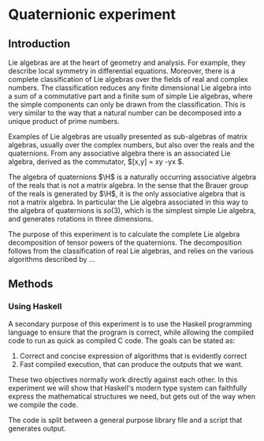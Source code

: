 # Quaternionic experiment


## Introduction

Lie algebras are at the heart of geometry and analysis. For example, they
describe local symmetry in differential equations. Moreover, there is a complete
classification of Lie algebras over the fields of real and complex numbers. The
classification reduces any finite dimensional Lie algebra into a sum of a
commutative part and a finite sum of simple Lie algebras, where the simple
components can only be drawn from the classification. This is very similar to
the way that a natural number can be decomposed into a unique product of prime
numbers.

Examples of Lie algebras are usually presented as sub-algebras of matrix
algebras, usually over the complex numbers, but also over the reals and the
quaternions. From any associative algebra there is an associated Lie algebra,
derived as the commutator, $[x,y] = xy -yx $. 

The algebra of quaternions $\H$ is a naturally occurring associative algebra of
the reals that is not a matrix algebra. In the sense that the Brauer group of
the reals is generated by $\H$, it is the only associative algebra that is not a
matrix algebra. In particular the Lie algebra associated in this way to the
algebra of quaternions is $so(3)$, which is the simplest simple Lie algebra, and
generates rotations in three dimensions.

The purpose of this experiment is to calculate the complete Lie algebra
decomposition of tensor powers of the quaternions. The decomposition follows
from the classification of real Lie algebras, and relies on the various
algorithms described by ... 

## Methods

### Using Haskell

A secondary purpose of this experiment is to use the Haskell programming
language to ensure that the program is correct, while allowing the compiled code
to run as quick as compiled C code. The goals can be stated as:

1. Correct and concise expression of algorithms that is evidently correct
2. Fast compiled execution, that can produce the outputs that we want.

These two objectives normally work directly against each other. In this
experiment we will show that Haskell's modern type system can faithfully express
the mathematical structures we need, but gets out of the way when we compile the
code.

The code is split between a general purpose library file and a script that
generates output.





